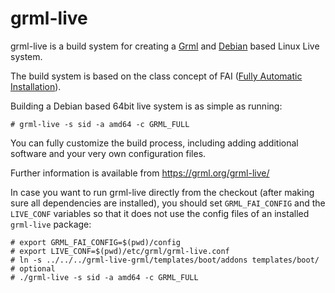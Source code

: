 grml-live
=========

grml-live is a build system for creating a [Grml](https://grml.org/) and [Debian](https://www.debian.org/) based Linux Live system.

The build system is based on the class concept of FAI ([Fully Automatic Installation](https://fai-project.org/)).

Building a Debian based 64bit live system is as simple as running:

    # grml-live -s sid -a amd64 -c GRML_FULL

You can fully customize the build process, including adding
additional software and your very own configuration files.

Further information is available from https://grml.org/grml-live/

In case you want to run grml-live directly from the checkout
(after making sure all dependencies are installed), you should
set `GRML_FAI_CONFIG` and the `LIVE_CONF` variables so that it
does not use the config files of an installed `grml-live` package:

    # export GRML_FAI_CONFIG=$(pwd)/config
    # export LIVE_CONF=$(pwd)/etc/grml/grml-live.conf
    # ln -s ../../../grml-live-grml/templates/boot/addons templates/boot/  # optional
    # ./grml-live -s sid -a amd64 -c GRML_FULL
